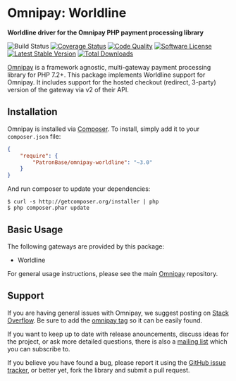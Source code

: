 # Omnipay: Worldline

**Worldline driver for the Omnipay PHP payment processing library**

![Build Status](https://github.com/PatronBase/omnipay-worldline/actions/workflows/main.yml/badge.svg?branch=main)
[![Coverage Status](https://img.shields.io/scrutinizer/coverage/g/PatronBase/omnipay-worldline.svg?style=flat)](https://scrutinizer-ci.com/g/PatronBase/omnipay-worldline/code-structure)
[![Code Quality](https://img.shields.io/scrutinizer/g/PatronBase/omnipay-worldline.svg?style=flat)](https://scrutinizer-ci.com/g/PatronBase/omnipay-worldline/?branch=main)
[![Software License](https://img.shields.io/badge/license-MIT-brightgreen.svg?style=flat)](LICENSE.md)
[![Latest Stable Version](https://poser.pugx.org/PatronBase/omnipay-worldline/version.png)](https://packagist.org/packages/patronbase/omnipay-worldline)
[![Total Downloads](https://poser.pugx.org/patronbase/omnipay-worldline/d/total.png)](https://packagist.org/packages/patronbase/omnipay-worldline)


[Omnipay](https://github.com/thephpleague/omnipay) is a framework agnostic, multi-gateway payment
processing library for PHP 7.2+. This package implements Worldline support for Omnipay. It includes
support for the hosted checkout (redirect, 3-party) version of the gateway via v2 of their API.

## Installation

Omnipay is installed via [Composer](http://getcomposer.org/). To install, simply add it
to your `composer.json` file:

```json
{
    "require": {
        "PatronBase/omnipay-worldline": "~3.0"
    }
}
```

And run composer to update your dependencies:

    $ curl -s http://getcomposer.org/installer | php
    $ php composer.phar update

## Basic Usage

The following gateways are provided by this package:

* Worldline

For general usage instructions, please see the main [Omnipay](https://github.com/thephpleague/omnipay)
repository.

## Support

If you are having general issues with Omnipay, we suggest posting on
[Stack Overflow](http://stackoverflow.com/). Be sure to add the
[omnipay tag](http://stackoverflow.com/questions/tagged/omnipay) so it can be easily found.

If you want to keep up to date with release anouncements, discuss ideas for the project,
or ask more detailed questions, there is also a [mailing list](https://groups.google.com/forum/#!forum/omnipay) which
you can subscribe to.

If you believe you have found a bug, please report it using the [GitHub issue tracker](https://github.com/PatronBase/omnipay-worldline/issues),
or better yet, fork the library and submit a pull request.
